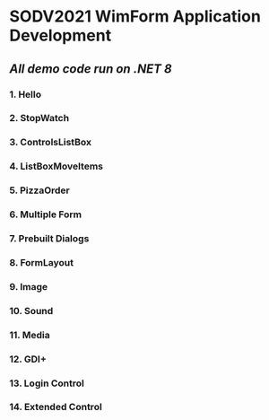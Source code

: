 # SODV2021 WimForm Application Development
## _All demo code run on .NET 8_
### 1. Hello
### 2. StopWatch
### 3. ControlsListBox
### 4. ListBoxMoveItems
### 5. PizzaOrder
### 6. Multiple Form
### 7. Prebuilt Dialogs
### 8. FormLayout
### 9. Image
### 10. Sound
### 11. Media
### 12. GDI+
### 13. Login Control
### 14. Extended Control
